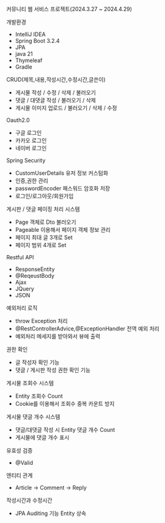 커뮤니티 웹 서비스 프로젝트(2024.3.27 ~ 2024.4.29)

개발환경
* IntelliJ IDEA 
* Spring Boot 3.2.4
* JPA
* java 21
* Thymeleaf
* Gradle

CRUD(제목,내용,작성시간,수정시간,글쓴이)
- 게시물 작성 / 수정 / 삭제 / 불러오기
- 댓글 / 대댓글 작성 / 불러오기 / 삭제
- 게시물 이미지 업로드 / 불러오기 / 삭제 / 수정

Oauth2.0 
- 구글 로그인
- 카카오 로그인
- 네이버 로그인

Spring Security 
- CustomUserDetails 유저 정보 커스텀화
- 인증,권한 관리 
- passwordEncoder 패스워드 암호화 저장
- 로그인/로그아웃/회원가입

게시판 / 댓글 페이징 처리 시스템
- Page 객체로 Dto 불러오기
- Pageable 이용해서 페이지 객체 정보 관리
- 페이지 최대 글 3개로 Set
- 페이지 범위 4개로 Set

Restful API
- ResponseEntity 
- @ReqeustBody
- Ajax 
- JQuery
- JSON

예외처리 로직 
- throw Exception 처리
- @RestControllerAdvice,@ExceptionHandler 전역 예외 처리
- 예외처리 메세지를 받아와서 뷰에 출력

권한 확인
- 글 작성자 확인 기능
- 댓글 / 게시판 작성 권한 확인 기능

게시물 조회수 시스템
- Entity 조회수 Count
- Cookie를 이용해서 조회수 중복 카운트 방지 

게시물 댓글 개수 시스템
- 댓글/대댓글 작성 시 Entity 댓글 개수 Count
- 게시물에 댓글 개수 표시

유효성 검증
- @Valid

엔티티 관계
- Article -> Comment -> Reply

작성시간과 수정시간
- JPA Auditing 기능 Entity 상속

